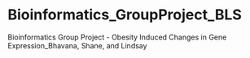 # Bioinformatics_GroupProject_BLS
Bioinformatics Group Project - Obesity Induced Changes in Gene Expression_Bhavana, Shane, and Lindsay
